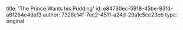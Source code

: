 title: 'The Prince Wants his Pudding'
id: e84730ec-5918-45be-93fd-a6f264e4daf3
author: 7328c14f-7ec2-4511-a24d-29a1c5ce23eb
type: original

